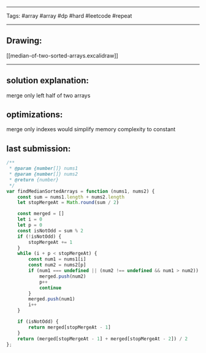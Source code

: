 

----

Tags: #array #array #dp #hard #leetcode #repeat

----

## Drawing:
[[median-of-two-sorted-arrays.excalidraw]]

----


## solution explanation:
merge only left half of two arrays
## optimizations:
merge only indexes would simplify memory complexity to constant 
## last submission:
```javascript
/**
 * @param {number[]} nums1
 * @param {number[]} nums2
 * @return {number}
 */
var findMedianSortedArrays = function (nums1, nums2) {
    const sum = nums1.length + nums2.length
    let stopMergeAt = Math.round(sum / 2)

    const merged = []
    let i = 0
    let p = 0
    const isNotOdd = sum % 2
    if (!isNotOdd) {
        stopMergeAt += 1
    }
    while (i + p < stopMergeAt) {
        const num1 = nums1[i]
        const num2 = nums2[p]
        if (num1 === undefined || (num2 !== undefined && num1 > num2)) {
            merged.push(num2)
            p++
            continue
        }
        merged.push(num1)
        i++
    }

    if (isNotOdd) {
        return merged[stopMergeAt - 1]
    }
    return (merged[stopMergeAt - 1] + merged[stopMergeAt - 2]) / 2
};
```



